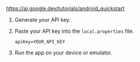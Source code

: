 https://ai.google.dev/tutorials/android_quickstart

1. Generate your API key.
2. Paste your API key into the `local.properties` file.

    ```properties
    apiKey=YOUR_API_KEY
    ```

3. Run the app on your device or emulator.
